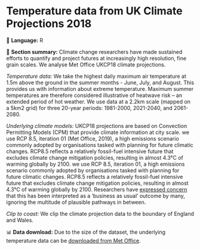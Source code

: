 # Temperature data from UK Climate Projections 2018

💬 **Language:** R

📌 **Section summary:** Climate change researchers have made sustained efforts to quantify and project futures at increasingly high resolution, fine grain scales. We analyse Met Office UKCP18 climate projections.

*Temperature data:* We take the highest daily maximum air temperature at 1.5m above the ground in the summer months - June, July, and August. This provides us with information about extreme temperature. Maximum summer temperatures are therefore considered illustrative of heatwave risk – an extended period of hot weather. We use data at a 2.2km scale (mapped on a 5km2 grid) for three 20-year periods: 1981-2000, 2021-2040, and 2061-2080.

*Underlying climate models:* UKCP18 projections are based on Convection Permitting Models (CPM) that provide climate information at city scale. we use RCP 8.5, iteration 01 (Met Office, 2019), a high emissions scenario commonly adopted by organisations tasked with planning for future climatic changes. RCP8.5 reflects a relatively fossil-fuel intensive future that excludes climate change mitigation policies, resulting in almost 4.3°C of warming globally by 2100. we use RCP 8.5, iteration 01, a high emissions scenario commonly adopted by organisations tasked with planning for future climatic changes. RCP8.5 reflects a relatively fossil-fuel intensive future that excludes climate change mitigation policies, resulting in almost 4.3°C of warming globally by 2100. Researchers have [expressed concern](https://www.nature.com/articles/d41586-020-00177-3) that this has been interpreted as a ‘business as usual’ outcome by many, ignoring the multitude of plausible pathways in between.

*Clip to coast:* We clip the climate projection data to the boundary of England and Wales.

📊 **Data download:** Due to the size of the dataset, the underlying temperature data can be [downloaded from Met Office](http://data.ceda.ac.uk/badc/ukcp18/data/land-cpm/uk/5km/rcp85/01/tasmax/seas/v20210615/). 
